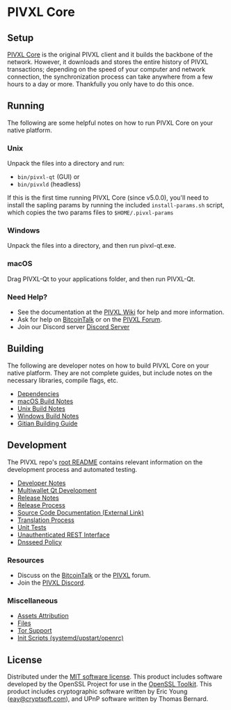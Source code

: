PIVXL Core
=============

Setup
---------------------
[PIVXL Core](http://pivxl.org/wallet) is the original PIVXL client and it builds the backbone of the network. However, it downloads and stores the entire history of PIVXL transactions; depending on the speed of your computer and network connection, the synchronization process can take anywhere from a few hours to a day or more. Thankfully you only have to do this once.

Running
---------------------
The following are some helpful notes on how to run PIVXL Core on your native platform.

### Unix

Unpack the files into a directory and run:

- `bin/pivxl-qt` (GUI) or
- `bin/pivxld` (headless)

If this is the first time running PIVXL Core (since v5.0.0), you'll need to install the sapling params by running the included `install-params.sh` script, which copies the two params files to `$HOME/.pivxl-params`

### Windows

Unpack the files into a directory, and then run pivxl-qt.exe.

### macOS

Drag PIVXL-Qt to your applications folder, and then run PIVXL-Qt.

### Need Help?

* See the documentation at the [PIVXL Wiki](https://github.com/PIVXL-Project/PIVXL/wiki)
for help and more information.
* Ask for help on [BitcoinTalk](https://bitcointalk.org/index.php?topic=1262920.0) or on the [PIVXL Forum](http://forum.pivxl.org/).
* Join our Discord server [Discord Server](https://discord.gg/c26QuZw)

Building
---------------------
The following are developer notes on how to build PIVXL Core on your native platform. They are not complete guides, but include notes on the necessary libraries, compile flags, etc.

- [Dependencies](dependencies.md)
- [macOS Build Notes](build-osx.md)
- [Unix Build Notes](build-unix.md)
- [Windows Build Notes](build-windows.md)
- [Gitian Building Guide](gitian-building.md)

Development
---------------------
The PIVXL repo's [root README](/README.md) contains relevant information on the development process and automated testing.

- [Developer Notes](developer-notes.md)
- [Multiwallet Qt Development](multiwallet-qt.md)
- [Release Notes](release-notes.md)
- [Release Process](release-process.md)
- [Source Code Documentation (External Link)](https://www.fuzzbawls.pw/pivxl/doxygen/)
- [Translation Process](translation_process.md)
- [Unit Tests](unit-tests.md)
- [Unauthenticated REST Interface](REST-interface.md)
- [Dnsseed Policy](dnsseed-policy.md)

### Resources
* Discuss on the [BitcoinTalk](https://bitcointalk.org/index.php?topic=1262920.0) or the [PIVXL](http://forum.pivxl.org/) forum.
* Join the [PIVXL Discord](https://discord.gg/c26QuZw).

### Miscellaneous
- [Assets Attribution](assets-attribution.md)
- [Files](files.md)
- [Tor Support](tor.md)
- [Init Scripts (systemd/upstart/openrc)](init.md)

License
---------------------
Distributed under the [MIT software license](/COPYING).
This product includes software developed by the OpenSSL Project for use in the [OpenSSL Toolkit](https://www.openssl.org/). This product includes
cryptographic software written by Eric Young ([eay@cryptsoft.com](mailto:eay@cryptsoft.com)), and UPnP software written by Thomas Bernard.

